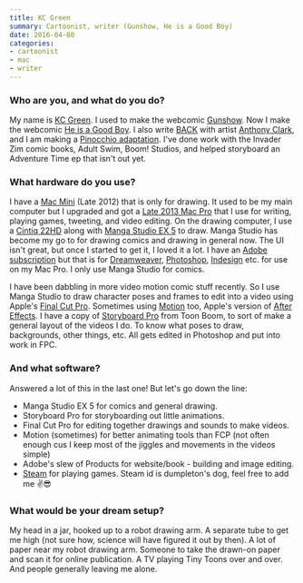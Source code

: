 ```yaml
---
title: KC Green
summary: Cartoonist, writer (Gunshow, He is a Good Boy)
date: 2016-04-08
categories:
- cartoonist
- mac
- writer
---
```


### Who are you, and what do you do?

My name is [KC Green](http://kcgreendotcom.com/ "KC's website."). I used to make the webcomic [Gunshow](http://gunshowcomic.com/ "KC's web comic."). Now I make the webcomic [He is a Good Boy](http://hiagb.com/ "KC's web comic."). I also write [BACK](http://backcomic.com/ "KC and Anthony's web comic.") with artist [Anthony Clark](http://nedroid.com/ "Anthony's website."), and I am making a [Pinocchio adaptation](http://carlocollodispinocchio.tumblr.com/ "KC's Pinocchio comic."). I've done work with the Invader Zim comic books, Adult Swim, Boom! Studios, and helped storyboard an Adventure Time ep that isn't out yet.

### What hardware do you use?

I have a [Mac Mini][mac-mini] (Late 2012) that is only for drawing. It used to be my main computer but I upgraded and got a [Late 2013 Mac Pro][mac-pro] that I use for writing, playing games, tweeting, and video editing. On the drawing computer, I use a [Cintiq 22HD][cintiq] along with [Manga Studio EX 5][manga-studio-ex] to draw. Manga Studio has become my go to for drawing comics and drawing in general now. The UI isn't great, but once I started to get it, I loved it a lot. I have an [Adobe subscription][creative-cloud] but that is for [Dreamweaver][], [Photoshop][], [Indesign][] etc. for use on my Mac Pro. I only use Manga Studio for comics.

I have been dabbling in more video motion comic stuff recently. So I use Manga Studio to draw character poses and frames to edit into a video using Apple's [Final Cut Pro][final-cut-pro]. Sometimes using [Motion][] too, Apple's version of [After Effects][after-effects]. I have a copy of [Storyboard Pro][storyboard-pro] from Toon Boom, to sort of make a general layout of the videos I do. To know what poses to draw, backgrounds, other things, etc. All gets edited in Photoshop and put into work in FPC.

### And what software?

Answered a lot of this in the last one! But let's go down the line:

- Manga Studio EX 5 for comics and general drawing. 
- Storyboard Pro for storyboarding out little animations.
- Final Cut Pro for editing together drawings and sounds to make videos.
- Motion (sometimes) for better animating tools than FCP (not often enough cus I keep most of the jiggles and movements in the videos simple)
- Adobe's slew of Products for website/book - building and image editing.
- [Steam][] for playing games. Steam id is dumpleton's dog, feel free to add me ✌️😎

### What would be your dream setup?

My head in a jar, hooked up to a robot drawing arm. A separate tube to get me high (not sure how, science will have figured it out by then). A lot of paper near my robot drawing arm. Someone to take the drawn-on paper and scan it for online publication. A TV playing Tiny Toons over and over. And people generally leaving me alone.

[after-effects]: https://www.adobe.com/products/aftereffects.html "Motion graphics and video editing software."
[cintiq]: https://www.wacom.com/en/us/cintiq "A computer screen you can draw on."
[creative-cloud]: https://www.adobe.com/creativecloud.html "A subscription service for Adobe's creative suite."
[dreamweaver]: https://www.adobe.com/products/dreamweaver.html "A WYSIWYG editor."
[final-cut-pro]: https://en.wikipedia.org/wiki/Final_Cut_Pro "A nonlinear video editor."
[indesign]: https://www.adobe.com/products/indesign.html "A desktop/web publishing application."
[mac-mini]: https://www.apple.com/mac-mini/ "A small desktop computer."
[mac-pro]: https://www.apple.com/mac-pro/ "The Intel-based Mac tower computer."
[manga-studio-ex]: http://web.archive.org/web/20180424074240/https://my.smithmicro.com/manga-studio-ex-5.html "Comic and manga creation software."
[motion]: https://www.apple.com/final-cut-pro/motion/ "A 3D motion graphics suite."
[photoshop]: https://www.adobe.com/products/photoshop.html "A bitmap image editor."
[steam]: https://store.steampowered.com/ "A digital game distribution service."
[storyboard-pro]: https://www.toonboom.com/products/storyboardpro "Storyboarding software."

